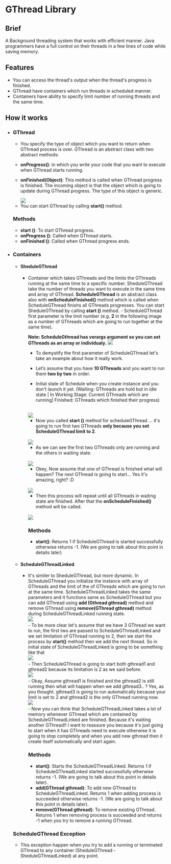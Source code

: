 <h1>
GThread Library
</h1>

<h2>
Brief
</h2>

<p>
A Background threading system that works with efficient manner. Java programmers have a full control on their threads in a few lines of code while saving memory.
</p>

<h2>
Features
</h2>
		<ul>
			<li>
				You can access the thread's output when the thread's progress is finished.
			</li>
			<li>
				GThread have containers which run threads in scheduled manner.
			</li>
			<li>
		      		Containers have ability to specify limit number of running threads and the same time.
			</li>
		</ul>

<h2>How it works</h2>
	<ul>
		<li>
		<h3>GThread</h3>
		<ul>
			<li>
				You specify the type of object which you want to return when GThread process is over.
				GThread is an abstract class with two abstract methods: </li><li>
        
<b>onProgress()</b>: in which you write your code that you want to execute when GThread starts running.</li><li>
        
<b>onFinished(Object)</B>: This method is called when GThread progress is finished. The incoming object is that the object which is going to update during GThread progress. The type of this object is generic. </li>
                                   
 <img src = "https://i.imgur.com/S9KCsB3.png"/>
 
<li>You can start GThread by calling <b>start()</b> method.</li>
</ul>
<h3>Methods</h3>
<ul>
<li>
<b>start ()</b>: To start GThread progress.
</li>
<li>
<b>onProgress ()</b>: Called when GThread starts.
</li>
<li>
<b>onFinished ()</b>: Called when GThread progress ends.
</li>
</ul>
</li>
     <li>
     <h3>Containers</h3>
     <ul>
     <li>
     <h4>SheduleGThread</h4>
     <ul>
     <li>
     Container which takes GThreads and the limits the GThreads running at the same time to a specific number. SheduleGThread take the number of threads you want to execute in the same time and array of GThread. <b>ScheduleGThread</b> is an abstract class also with <b>onScheduleFinished()</b> method which is called when ScheduleGThread finishs all GThreads progresses. You can start SheduleGThread by calling <b>start ()</b> method.   
- ScheduleGThread first parameter is the limit number (e.g. <b>2</b> in the following image as a number of GThreads which are going to run together at the same time).

<b>Note: ScheduleGthread has verargs argument so you can set GThreads as an array or individualy.</b>
     <img src="https://i.imgur.com/Cc01G3i.png"/>
     <br/>
- To demystify the first parameter of ScheduleGThread let's take an example about how it really work.

- Let’s assume that you have <b>10 GThreads</b> and you want to run them <b>two by two</b> in order.

- <p>Initial state of Schedule when you create instance and you don't launch it yet. (Waiting: GThreads are hold but in idle state | In Working Stage: Current GThreads which are running| Finished: GThreads which finished their progress)<p>

  
<br/>
  <img src= "https://i.imgur.com/BR7pnfB.png"/>
<br/>

- Now you called <b>start ()</b> method for scheduleGThread ... it's going to run first two GThreads <b>only because you set ScheduleGThread limit to 2</b>.

<br/>
   <img src= "https://i.imgur.com/ToN7UYe.png"/>
<br/>

- As we can see the first two GThreads only are running and the others in waiting state.

<br/>
   <img src= "https://i.imgur.com/NfDPAvJ.png"/>
<br/>

- Okey, Now assume that one of GThread is finished what will happen? The next GThread is going to start... Yes it's amazing, right? :D 

<br/>
   <img src= "https://i.imgur.com/mzVeXgM.png"/>
<br/>

- Then this process will repeat until all GThreads in waiting state are finished. After that the <b>onScheduleFinished()</b> method will be called.

<br/>
   <img src="https://i.imgur.com/QicMb32.png"/>
<br/>

<h3>Methods</h3>
<ul>
<li>
<b>start()</b>: Returns 1 if ScheduleGThread is started successfully otherwise returns -1. (We are going to talk about this point in details later)</n>
</li>
</ul>
</li>
</ul>
</li>
<li>


<h4>ScheduleGThreadLinked</h4>

<ul>
<li>
It's similer to SheduleGThread, but more dynamic. In ScheduleGThread you initialize the instance with array of GThreads and the limit of the of GThreads which are going to run at the same time. ScheduleGThreadLinked takes the same parameters and it functions same as ScheduleGThread but you can add GThread using <b>add (Gthread gthread)</b> method and remove GThread using <b>remove(GThread gthread)</b> method during ScheduleGThreadLinked running state.

<br/>
<img src="https://i.imgur.com/YQAkqnN.png"/>
<br/>
- To be more clear let's assume that we have 3 GThread we want to run, the first two are passed to ScheduleGThreadLinked and we set limitation of GThread running to 2, then we start the process by <b>start()</b> method then we add the next thread. So in initial state of ScheduleGThreadLinked is going to be something like that
<br/>
<img src="https://i.imgur.com/wWYadaJ.png"/>
<br/>
- Then ScheduleGThread is going to start both gthread1 and gthread2 because its limitation is 2 as we said before. 
<br/>
<img src="https://i.imgur.com/Hj552q7.png"/>
<br/>
- Okay, Assume gthread1 is finished and the gthread2 is still running then what will happen when we add gthread3.. ? Yes, as you thought. gthread3 is going to run automatically because your limit is set to 2 and gthread2 is the only GThread running now.
<br/>
<img src="https://i.imgur.com/W0pdl29.png"/>
<br/>
- Now you can think that ScheduleGThreadLinked takes a lot of memory whenever GThread which are contained by ScheduleGThreadLinked are finished. Because it's waiting another GThread!! I want to reassure you because it's just going to start when it has GThreads need to execute otherwise it is going to stop completely and when you add new gthread then it create itself automatically and start again. 
</li>
<h3>Methods</h3>
<ul>
<li>
<b>start()</b>: Starts the ScheduleGThreadLinked. Returns 1 if ScheduleGThreadLinked started successfully otherwise returns -1. (We are going to talk about this point in details later).
</li>
<li>
<b>add(GThread gthread)</b>: To add new GThread to ScheduleGThreadLinked. Returns 1 when adding process is succeeded otherwise returns -1. (We are going to talk about this point in details later).
</li>
<li>
<b>remove(GThread gthread)</b>: To remove existing GThread. Returns 1 when removing process is succeeded and returns -1 when you try to remove a running GThread.
</li>
</ul>
</ul>
</ul>
<h3> ScheduleGThread Exception </h3>
<ul>
<li>
This exception happen when you try to add a running or terminated GThread to any container (SheduleGThread - SheduleGThreadLinked) at any point.
</li>
</ul>

